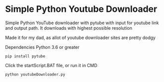 # Simple Python Youtube Downloader

Simple Python YouTube downloader with pytube with input for youtube link and output path.
It downloads with highest possible resolution

Made it  for my dad, as allot of youtube downloader sites are pretty dodgy 


Dependencies 
Python 3.6 or greater
```
pip install pytube
```

Click the startScript.BAT file, or run it in CMD 
```
python youtubeDownloader.py
```
